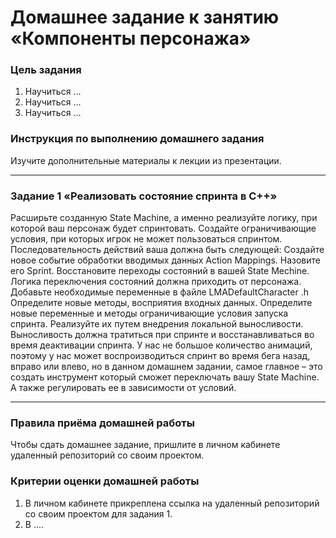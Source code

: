 # Домашнее задание к занятию «Компоненты персонажа»

### Цель задания

1. Научиться ...
2. Научиться ...
3. Научиться ...

### Инструкция по выполнению домашнего задания

Изучите дополнительные материалы к лекции из презентации.

------

### Задание 1 «Реализовать состояние спринта в С++»

Расширьте созданную State Machine, а именно реализуйте логику, при которой ваш персонаж будет спринтовать. Cоздайте ограничивающие условия, при которых игрок не может пользоваться спринтом. Последовательность действий ваша должна быть следующей:
Создайте новое событие обработки вводимых данных Action Mappings. Назовите его Sprint.
Восстановите переходы состояний в вашей State Mechine. Логика переключения состояний должна приходить от персонажа. 
Добавьте необходимые переменные в файле LMADefaultCharacter .h
Определите новые методы, восприятия входных данных.
Определите новые переменные и методы ограничивающие условия запуска спринта. Реализуйте их путем внедрения локальной выносливости.
Выносливость должна тратиться при спринте и восстанавливаться во время деактивации спринта.
У нас не большое количество анимаций, поэтому у нас может воспроизводиться спринт во время бега назад, вправо или влево, но в данном домашнем задании, самое главное – это создать инструмент который сможет переключать вашу State Machine. А также регулировать ее в зависимости от условий.


------

### Правила приёма домашней работы

Чтобы сдать домашнее задание, пришлите в личном кабинете удаленный репозиторий со своим проектом.

### Критерии оценки домашней работы

1. В личном кабинете прикреплена ссылка на удаленный репозиторий со своим проектом для задания 1.
2. В ....

